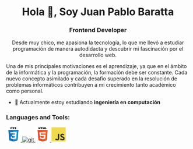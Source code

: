 <h1 align="center">Hola 👋, Soy Juan Pablo Baratta</h1>
<h3 align="center">Frontend Developer</h3>

<p align="center">Desde muy chico, me apasiona la tecnología, lo que me llevó a estudiar programación de manera autodidacta y descubrir mi fascinación por el desarrollo web.

Una de mis principales motivaciones es el aprendizaje, ya que en el ámbito de la informática y la programación, la formación debe ser constante. Cada nuevo concepto asimilado y cada desafío superado en la resolución de problemas informáticos contribuyen a mi crecimiento tanto académico como personal.</p>


- 🌱 Actualmente estoy estudiando **ingeniería en computación**

<p align="left">
</p>

<h3 align="left">Languages and Tools:</h3>
<p align="left"> <a href="https://www.w3schools.com/css/" target="_blank" rel="noreferrer"> <img src="https://raw.githubusercontent.com/devicons/devicon/master/icons/css3/css3-original-wordmark.svg" alt="css3" width="40" height="40"/> </a> <a href="https://git-scm.com/" target="_blank" rel="noreferrer"> <img src="https://www.vectorlogo.zone/logos/git-scm/git-scm-icon.svg" alt="git" width="40" height="40"/> </a> <a href="https://www.w3.org/html/" target="_blank" rel="noreferrer"> <img src="https://raw.githubusercontent.com/devicons/devicon/master/icons/html5/html5-original-wordmark.svg" alt="html5" width="40" height="40"/> </a> <a href="https://developer.mozilla.org/en-US/docs/Web/JavaScript" target="_blank" rel="noreferrer"> <img src="https://raw.githubusercontent.com/devicons/devicon/master/icons/javascript/javascript-original.svg" alt="javascript" width="40" height="40"/> </a> </p>

